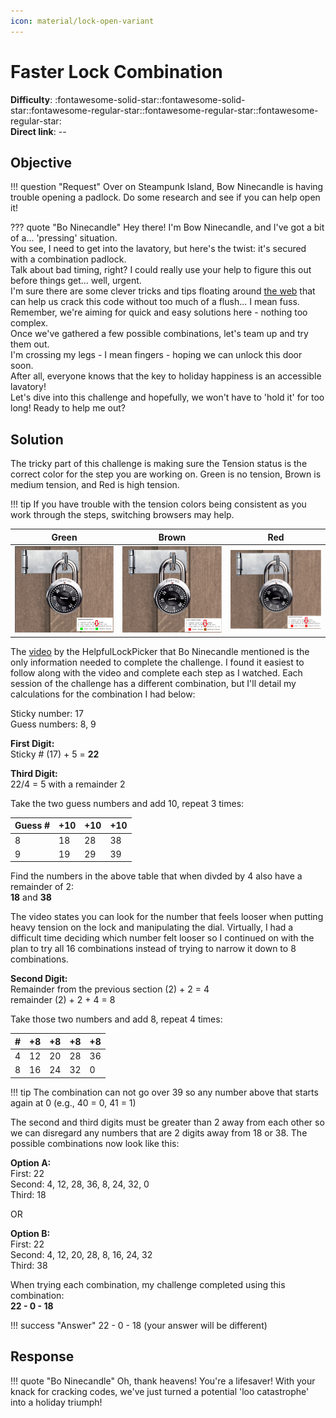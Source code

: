 ```yaml
---
icon: material/lock-open-variant
---
```


# Faster Lock Combination

**Difficulty**: :fontawesome-solid-star::fontawesome-solid-star::fontawesome-regular-star::fontawesome-regular-star::fontawesome-regular-star:<br/>
**Direct link**: --

## Objective

!!! question "Request"
    Over on Steampunk Island, Bow Ninecandle is having trouble opening a padlock. Do some research and see if you can help open it!

??? quote "Bo Ninecandle"
    Hey there! I'm Bow Ninecandle, and I've got a bit of a... 'pressing' situation.<br/>
    You see, I need to get into the lavatory, but here's the twist: it's secured with a combination padlock.<br/>
    Talk about bad timing, right? I could really use your help to figure this out before things get... well, urgent.<br/>
    I'm sure there are some clever tricks and tips floating around [the web](https://www.youtube.com/watch?v=27rE5ZvWLU0) that can help us crack this code without too much of a flush... I mean fuss.<br/>
    Remember, we're aiming for quick and easy solutions here - nothing too complex.<br/>
    Once we've gathered a few possible combinations, let's team up and try them out.<br/>
    I'm crossing my legs - I mean fingers - hoping we can unlock this door soon.<br/>
    After all, everyone knows that the key to holiday happiness is an accessible lavatory!<br/>
    Let's dive into this challenge and hopefully, we won't have to 'hold it' for too long! Ready to help me out?<br/>


## Solution

The tricky part of this challenge is making sure the Tension status is the correct color for the step you are working on.
Green is no tension, Brown is medium tension, and Red is high tension.

!!! tip 
    If you have trouble with the tension colors being consistent as you work through the steps, switching browsers may help.

| Green | Brown |  Red |
|-------|-------|------|
| ![padlockstart](../img/objectives/o17/padlockstart.png) | ![padlockbrown](../img/objectives/o17/tensionbrown.png) | ![padlockred](../img/objectives/o17/tensionred.png) |

The [video](https://www.youtube.com/watch?v=27rE5ZvWLU0) by the HelpfulLockPicker that Bo Ninecandle mentioned is the only information needed to complete the challenge. I found it easiest to follow along with the video and complete each step as I watched. Each session of the challenge has a different combination, but I'll detail my calculations for the combination I had below:

Sticky number: 17<br/>
Guess numbers: 8, 9

**First Digit:**<br/>
Sticky # (17) + 5 = **22**<br/>

**Third Digit:**<br/>
22/4 = 5 with a remainder 2

Take the two guess numbers and add 10, repeat 3 times:

| Guess # | +10 | +10 | +10 |
|---|---|---|---|
| 8 | 18 | 28 | 38 |
| 9 | 19 | 29 | 39 |

Find the numbers in the above table that when divded by 4 also have a remainder of 2:<br/>
**18** and **38**<br/>

The video states you can look for the number that feels looser when putting heavy tension on the lock and manipulating the dial. Virtually, I had a difficult time deciding which number felt looser so I continued on with the plan to try all 16 combinations instead of trying to narrow it down to 8 combinations.

**Second Digit:**<br/>
Remainder from the previous section (2) + 2 = 4<br/>
remainder (2) + 2 + 4 = 8<br/>

Take those two numbers and add 8, repeat 4 times:

| #| +8 | +8 | +8 | +8 |
|---|---|---|---|---|
| 4 | 12 | 20 | 28 | 36 |
| 8 | 16 | 24 | 32 | 0 |

!!! tip
    The combination can not go over 39 so any number above that starts again at 0 (e.g., 40 = 0, 41 = 1)

The second and third digits must be greater than 2 away from each other so we can disregard any numbers that are 2 digits away from 18 or 38. The possible combinations now look like this:

**Option A:**<br/>
First: 22<br/>
Second: 4, 12, 28, 36, 8, 24, 32, 0<br/>
Third: 18<br/>

OR

**Option B:**<br/>
First: 22<br/>
Second: 4, 12, 20, 28, 8, 16, 24, 32 <br/>
Third: 38<br/>

When trying each combination, my challenge completed using this combination:<br/>
**22 - 0 - 18**


!!! success "Answer"
    22 - 0 - 18 (your answer will be different)

## Response

!!! quote "Bo Ninecandle"
    Oh, thank heavens! You're a lifesaver! With your knack for cracking codes, we've just turned a potential 'loo catastrophe' into a holiday triumph!
